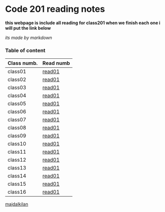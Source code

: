 


# Code 201 reading notes

**this webpage is include all reading for class201 when we finish each one i will put the link below**
  
_its made by markdown_


### Table of content

Class numb.  |  Read numb
------------ | -------------
class01      | [read01](https://majdalkilany.github.io/reading-notes/read01)
class02      | [read01]()
class03      | [read01]()
class04      | [read01]()
class05      | [read01]()
class06      | [read01]()
class07      | [read01]()
class08      | [read01]()
class09      | [read01]()
class10      | [read01]()
class11      | [read01]()
class12      | [read01]()
class13      | [read01]()
class14      | [read01]()
class15      | [read01]()
class16      | [read01]()

[majdalkilan](https://github.com/majdalkilany)